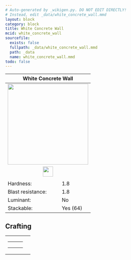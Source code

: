 ```yaml
---
# Auto-generated by _wikigen.py. DO NOT EDIT DIRECTLY!
# Instead, edit _data/white_concrete_wall.mmd
layout: block
category: block
title: White Concrete Wall
mcid: white_concrete_wall
sourcefile:
  exists: false
  fullpath: _data/white_concrete_wall.mmd
  path: _data
  name: white_concrete_wall.mmd
todo: false
---
```


<table class="block-info"><thead><tr>
<th colspan=2>White Concrete Wall</th>
</tr></thead><tbody>
<tr><td colspan=2 class="cell-image-big" style="text-align:center"><img onerror="this.src={{ "/img/missing_lg.png" | relative_url | jsonify | escape }}" src="/allotment/img/textures/allotment/white_concrete_wall.png" width="256" height="256" alt="" class="preview-icon"></td></tr>
<tr><td colspan=2 class="cell-image-small" style="text-align:center"><img onerror="this.src={{ "/img/missing.png" | relative_url | jsonify | escape }}" src="/allotment/img/inventory_textures/allotment/white_concrete_wall.png" width="32" height="32" alt="" class="inventory-icon"></td></tr>
<tr><td colspan=2 style="text-align:center"><span class="tool-info tool-pickaxe tool-level-1" title="Requires a Wooden/Gold Pickaxe"></span></td></tr>
<tr><td>Hardness:</td><td>1.8</td></tr>
<tr><td>Blast resistance:</td><td>1.8</td></tr>
<tr><td>Luminant:</td><td>No</td></tr>
<tr><td>Stackable:</td><td>Yes (64)</td></tr>
</tbody></table>

## Crafting

<table class="crafting-recipe crafting-shaped"><tbody><tr>
<td><table class="crafting-grid"><tbody>
<tr>
<td>
<span title="White Concrete" class="item item-minecraft:white_concrete item-type-item" style="background-image:url(&quot;/allotment/img/inventory_textures/minecraft/white_concrete.png&quot;)"></span>
</td>
<td>
<span title="White Concrete" class="item item-minecraft:white_concrete item-type-item" style="background-image:url(&quot;/allotment/img/inventory_textures/minecraft/white_concrete.png&quot;)"></span>
</td>
<td>
<span title="White Concrete" class="item item-minecraft:white_concrete item-type-item" style="background-image:url(&quot;/allotment/img/inventory_textures/minecraft/white_concrete.png&quot;)"></span>
</td>
</tr>
<tr>
<td>
<span title="White Concrete" class="item item-minecraft:white_concrete item-type-item" style="background-image:url(&quot;/allotment/img/inventory_textures/minecraft/white_concrete.png&quot;)"></span>
</td>
<td>
<span title="White Concrete" class="item item-minecraft:white_concrete item-type-item" style="background-image:url(&quot;/allotment/img/inventory_textures/minecraft/white_concrete.png&quot;)"></span>
</td>
<td>
<span title="White Concrete" class="item item-minecraft:white_concrete item-type-item" style="background-image:url(&quot;/allotment/img/inventory_textures/minecraft/white_concrete.png&quot;)"></span>
</td>
</tr>
<tr>
<td>
<span class="item item-empty-space"></span>
</td>
<td>
<span class="item item-empty-space"></span>
</td>
<td>
<span class="item item-empty-space"></span>
</td>
</tr>
</tbody></table></td>
<td class="result">
<div class="result-inner">
<div class="result-slot">
<span title="White Concrete Wall" class="item item-allotment:white_concrete_wall" style="background-image:url(&quot;/allotment/img/inventory_textures/allotment/white_concrete_wall.png&quot;)"></span>
</div>
</div>
</td>
</tr></tbody></table>